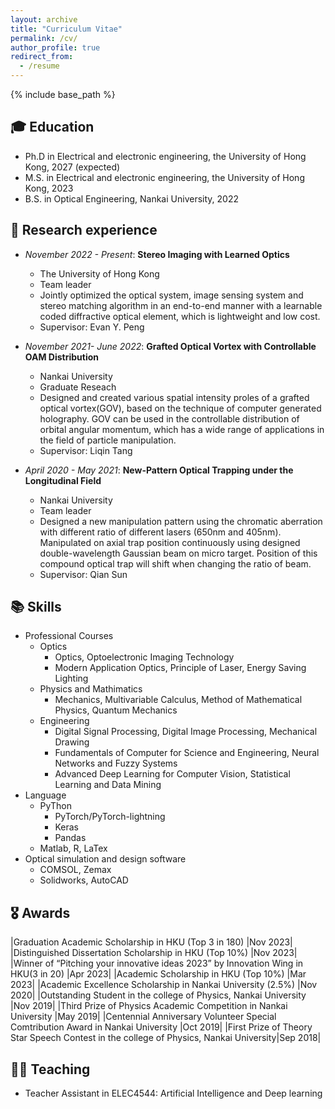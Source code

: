 ```yaml
---
layout: archive
title: "Curriculum Vitae"
permalink: /cv/
author_profile: true
redirect_from:
  - /resume
---
```


{% include base_path %}

## 🎓 Education

* Ph.D in Electrical and electronic engineering, the University of Hong Kong, 2027 (expected)
* M.S. in Electrical and electronic engineering, the University of Hong Kong, 2023
* B.S. in Optical Engineering, Nankai University, 2022

## 📒 Research experience

* *November 2022 - Present*: **Stereo Imaging with Learned Optics**
  * The University of Hong Kong
  * Team leader
  * Jointly optimized the optical system, image sensing system and stereo matching algorithm in an end-to-end manner with a learnable coded diffractive optical element, which is lightweight and low cost.
  * Supervisor: Evan Y. Peng

* *November 2021- June 2022*: **Grafted Optical Vortex with Controllable OAM Distribution**
  * Nankai University
  * Graduate Reseach
  * Designed and created various spatial intensity proles of a grafted optical vortex(GOV), based on the technique of computer generated holography. GOV can be used in the controllable distribution of
orbital angular momentum, which has a wide range of applications in the field of particle manipulation.
  * Supervisor: Liqin Tang

* *April 2020 - May 2021*: **New-Pattern Optical Trapping under the Longitudinal Field**
  * Nankai University
  * Team leader
  * Designed a new manipulation pattern using the chromatic aberration with different ratio of different lasers (650nm and 405nm). Manipulated on axial trap position continuously using designed double-wavelength Gaussian beam on micro target. Position of this compound optical trap will shift when changing the ratio of beam.
  * Supervisor: Qian Sun
  
## 📚 Skills

* Professional Courses
  * Optics
    * Optics, Optoelectronic Imaging Technology
    * Modern Application Optics, Principle of Laser, Energy Saving Lighting
  * Physics and Mathimatics
    * Mechanics, Multivariable Calculus, Method of Mathematical Physics, Quantum Mechanics
  * Engineering
    * Digital Signal Processing,  Digital Image Processing, Mechanical Drawing
    * Fundamentals of Computer for Science and Engineering, Neural Networks and Fuzzy Systems
    * Advanced Deep Learning for Computer Vision, Statistical Learning and Data Mining
* Language
  * PyThon
    * PyTorch/PyTorch-lightning
    * Keras
    * Pandas
  * Matlab, R, LaTex
* Optical simulation and design software
  * COMSOL, Zemax
  * Solidworks, AutoCAD

## 🎖 Awards
  

|Graduation Academic Scholarship in HKU (Top 3 in 180)                                 |Nov 2023|
|Distinguished Dissertation Scholarship in HKU (Top 10%)                               |Nov 2023|
|Winner of “Pitching your innovative ideas 2023” by Innovation Wing in HKU(3 in 20)    |Apr 2023|
|Academic Scholarship in HKU (Top 10%)                                                 |Mar 2023|
|Academic Excellence Scholarship in Nankai University (2.5%)                           |Nov 2020|
|Outstanding Student in the college of Physics, Nankai University                      |Nov 2019|
|Third Prize of Physics Academic Competition in Nankai University                      |May 2019|
|Centennial Anniversary Volunteer Special Comtribution Award in Nankai University      |Oct 2019|
|First Prize of Theory Star Speech Contest in the college of Physics, Nankai University|Sep 2018|

## 👩‍🏫 Teaching

* Teacher Assistant in ELEC4544: Artificial Intelligence and Deep learning
  

